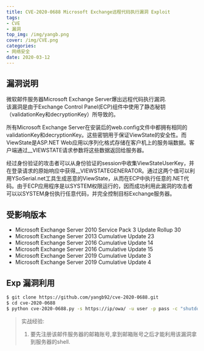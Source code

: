 ```yaml
---
title: CVE-2020-0688 Microsoft Exchange远程代码执行漏洞 Exploit
tags: 
- CVE
- 漏洞
top_img: /img/yangb.png
cover: /img/CVE.png
categories:
- 网络安全
date: 2020-03-12
---
```


## 漏洞说明
微软邮件服务器Microsoft Exchange Server爆出远程代码执行漏洞.  
该漏洞是由于Exchange Control Panel(ECP)组件中使用了静态秘钥（validationKey和decryptionKey）所导致的。

所有Microsoft Exchange Server在安装后的web.config文件中都拥有相同的validationKey和decryptionKey。这些密钥用于保证ViewState的安全性。而ViewState是ASP.NET Web应用以序列化格式存储在客户机上的服务端数据。客户端通过__VIEWSTATE请求参数将这些数据返回给服务器。

经过身份验证的攻击者可以从身份验证的session中收集ViewStateUserKey，并在登录请求的原始响应中获得__VIEWSTATEGENERATOR。通过这两个值可以利用YSoSerial.net工具生成恶意的ViewState，从而在ECP中执行任意的.NET代码。由于ECP应用程序是以SYSTEM权限运行的，因而成功利用此漏洞的攻击者可以以SYSTEM身份执行任意代码，并完全控制目标Exchange服务器。

## 受影响版本

* Microsoft Exchange Server 2010 Service Pack 3 Update Rollup 30
* Microsoft Exchange Server 2013 Cumulative Update 23
* Microsoft Exchange Server 2016 Cumulative Update 14
* Microsoft Exchange Server 2016 Cumulative Update 15
* Microsoft Exchange Server 2019 Cumulative Update 3
* Microsoft Exchange Server 2019 Cumulative Update 4


## Exp 漏洞利用
```sh
$ git clone https://github.com/yangb92/cve-2020-0688.git
$ cd cve-2020-0688
$ python cve-2020-0688.py -s https://ip/owa/ -u user -p pass -c "shutdown -s -t 0" # 发送关闭服务器命令
```

> 实战经验: 
>1. 要先注册该邮件服务器的邮箱账号,拿到邮箱账号之后才能利用该漏洞拿到服务器的shell.
